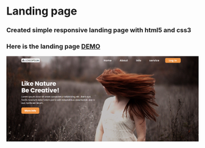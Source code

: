 # Landing page

### Created simple responsive landing page with html5 and css3
### Here is the landing page [DEMO](https://bit.ly/3dzNp3l)

![](https://raw.githubusercontent.com/TanCodes/readme_img/main/demo-land-page.PNG)
